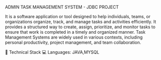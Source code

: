 ADMIN TASK MANAGEMENT SYSTEM - JDBC PROJECT

   It is a software application or tool designed to help individuals,
  teams, or organizations organize, track, and manage tasks and activities efficiently.
  It provides a structured way to create, assign, prioritize, and monitor tasks 
  to ensure that work is completed in a timely and organized manner. 
  Task Management Systems are widely used in various contexts, including personal productivity,
   project management, and team collaboration.

   🔧 Technical Stack
💻 Languages: JAVA,MYSQL



